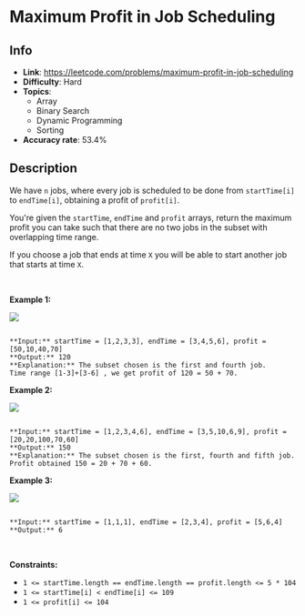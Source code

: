 # Maximum Profit in Job Scheduling

## Info  
- **Link**: https://leetcode.com/problems/maximum-profit-in-job-scheduling
- **Difficulty**: Hard  
- **Topics**:   
    - Array
    - Binary Search
    - Dynamic Programming
    - Sorting
- **Accuracy rate**: 53.4%  

## Description  
    
We have `n` jobs, where every job is scheduled to be done from `startTime[i]` to `endTime[i]`, obtaining a profit of `profit[i]`.


You're given the `startTime`, `endTime` and `profit` arrays, return the maximum profit you can take such that there are no two jobs in the subset with overlapping time range.


If you choose a job that ends at time `X` you will be able to start another job that starts at time `X`.


 


**Example 1:**


**![](https://assets.leetcode.com/uploads/2019/10/10/sample1_1584.png)**



```

**Input:** startTime = [1,2,3,3], endTime = [3,4,5,6], profit = [50,10,40,70]
**Output:** 120
**Explanation:** The subset chosen is the first and fourth job. 
Time range [1-3]+[3-6] , we get profit of 120 = 50 + 70.

```

**Example 2:**


**![](https://assets.leetcode.com/uploads/2019/10/10/sample22_1584.png)** 



```

**Input:** startTime = [1,2,3,4,6], endTime = [3,5,10,6,9], profit = [20,20,100,70,60]
**Output:** 150
**Explanation:** The subset chosen is the first, fourth and fifth job. 
Profit obtained 150 = 20 + 70 + 60.

```

**Example 3:**


**![](https://assets.leetcode.com/uploads/2019/10/10/sample3_1584.png)**



```

**Input:** startTime = [1,1,1], endTime = [2,3,4], profit = [5,6,4]
**Output:** 6

```

 


**Constraints:**


* `1 <= startTime.length == endTime.length == profit.length <= 5 * 104`
* `1 <= startTime[i] < endTime[i] <= 109`
* `1 <= profit[i] <= 104`


  
    